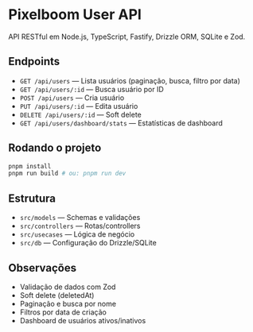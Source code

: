 # Pixelboom User API

API RESTful em Node.js, TypeScript, Fastify, Drizzle ORM, SQLite e Zod.

## Endpoints

- `GET /api/users` — Lista usuários (paginação, busca, filtro por data)
- `GET /api/users/:id` — Busca usuário por ID
- `POST /api/users` — Cria usuário
- `PUT /api/users/:id` — Edita usuário
- `DELETE /api/users/:id` — Soft delete
- `GET /api/users/dashboard/stats` — Estatísticas de dashboard

## Rodando o projeto

```sh
pnpm install
pnpm run build # ou: pnpm run dev
```

## Estrutura

- `src/models` — Schemas e validações
- `src/controllers` — Rotas/controllers
- `src/usecases` — Lógica de negócio
- `src/db` — Configuração do Drizzle/SQLite

## Observações

- Validação de dados com Zod
- Soft delete (deletedAt)
- Paginação e busca por nome
- Filtros por data de criação
- Dashboard de usuários ativos/inativos

